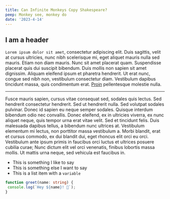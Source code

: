 ```yaml
---
title: Can Infinite Monkeys Copy Shakespeare?
peep: Monkey see, monkey do
date: '2023-4-14'
---
```


## I am a header

`Lorem ipsum dolor sit amet`, consectetur adipiscing elit. Duis sagittis, velit at cursus ultricies, nunc nibh scelerisque mi, eget aliquet mauris nulla sed mauris. Etiam non diam mauris. Nunc sit amet placerat quam. Suspendisse placerat quis dui suscipit bibendum. Duis mollis non sapien sit amet dignissim. Aliquam eleifend ipsum et pharetra hendrerit. Ut erat nunc, congue sed nibh non, vestibulum consectetur diam. Vestibulum dapibus tincidunt massa, quis condimentum erat. [Proin](/README.md) pellentesque molestie nulla.

---

Fusce mauris sapien, cursus vitae consequat sed, sodales quis lectus. Sed hendrerit consectetur hendrerit. Sed ut hendrerit nulla. Sed volutpat sodales pulvinar. Donec id sapien eu neque semper sodales. Quisque interdum bibendum odio nec convallis. Donec eleifend, ex in ultricies viverra, ex nunc aliquet neque, quis tempor urna erat vitae velit. Sed et tincidunt felis. Duis malesuada dapibus tellus, a bibendum nunc ultrices at. Vestibulum elementum mi lectus, non porttitor massa vestibulum a. Morbi blandit, erat et cursus commodo, ex dui blandit dui, eget rhoncus elit orci eu orci. Vestibulum ante ipsum primis in faucibus orci luctus et ultrices posuere cubilia curae; Nunc dictum elit vel orci venenatis, finibus lobortis massa mollis. Ut mattis urna neque, sed vehicula est faucibus in.

- This is something I like to say
- This is something else I want to say
- This is a list item with a `variable`

```ts
function greet(name: string) {
 console.log(`Hey ${name}! 👋`);
}
```
